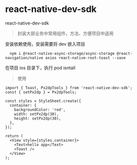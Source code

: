 <!--
 * @Author: mingwei
 * @Date: 2022-04-04 23:31:26
 * @LastEditors: mingwei
 * @LastEditTime: 2022-04-17 20:34:38
 * @FilePath: /react-native-dev-sdk/README.md
 * @Description:
-->

# react-native-dev-sdk

react-native-dev-sdk

> 封装大部业务中常用组件，方法、方便项目中适用

安装依赖使用，安装需要将 dev 嵌入项目

```
  npm i @react-native-async-storage/async-storage @react-navigation/native axios react-native-root-toast --save
```

在项目 ios 目录下，执行 pod isntall

> 使用

```tsx
import { Toast, Px2dpTools } from 'react-native-dev-sdk';
const { setPx2dp } = Px2dpTools;

const styles = StyleSheet.create({
  container: {
    backgroundColor: 'red',
    width: setPx2dp(30),
    height: setPx2dp(30),
  },
});

return (
  <View style={styles.container}>
    <Text>hello app</Text>
    <Toast />
  </View>
);
```
